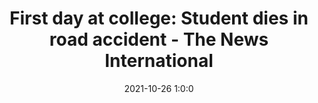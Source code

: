 ---
"title": "First day at college: Student dies in road accident - The News International"
"date": "2021-10-26 1:0:0"
"feed_name": "GOOGLENEWSINDUSTRIAL"
"feed_website": "https://news.google.com/search?q=industrial%2Bincident&hl=en-US&gl=US&ceid=US:en"
"feed_rss": "https://news.google.com/rss/search?q=industrial%2Bincident&hl=en-US&gl=US&ceid=US:en"
"link": "https://www.thenews.com.pk/print/903174-first-day-at-college-student-dies-in-road-accident"
"source": "{'href': 'https://www.thenews.com.pk', 'title': 'The News International'}"
"file": "_posts/2021-1-1-d6f2a96f0820e1e5dfda66e59948a0253b07da2b.md"
"accident": "1"
"drilling": "1"
"dead": "1"
"injured": "0"
"arrested": "0"
"place": "unknown place"
"where": "road site"
"causes": "crash"
"place_uri": "unknown place"
---